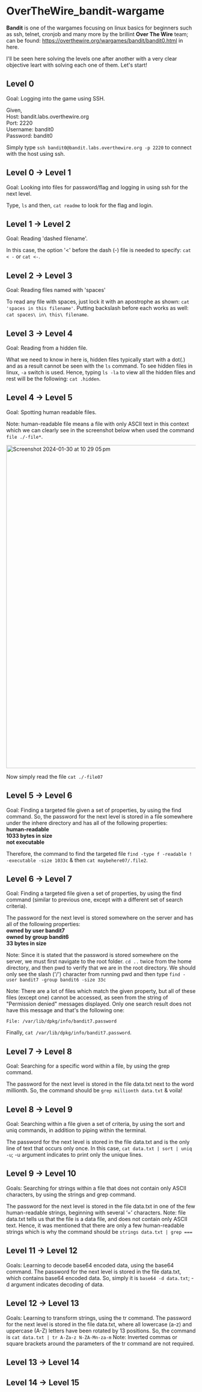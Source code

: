 # OverTheWire_bandit-wargame
**Bandit** is one of the wargames focusing on linux basics for beginners such as ssh, telnet, cronjob and many more by the brillint **Over The Wire** team; can be found: https://overthewire.org/wargames/bandit/bandit0.html in here.<br>

I'll be seen here solving the levels one after another with a very clear objective leart with solving each one of them. Let's start!<br>

## Level 0
Goal: Logging into the game using SSH.

Given,<br>
Host: bandit.labs.overthewire.org<br>
Port: 2220<br>
Username: bandit0<br>
Password: bandit0<br>

Simply type `ssh bandit0@bandit.labs.overthewire.org -p 2220` to connect with the host using ssh.

## Level 0 → Level 1
Goal: Looking into files for password/flag and logging in using ssh for the next level.

Type, `ls` and then, `cat readme` to look for the flag and login.

## Level 1 → Level 2
Goal: Reading 'dashed filename'.

In this case, the option '<' before the dash (-) file is needed to specify: `cat < -` or `cat <-`.

## Level 2 → Level 3
Goal: Reading files named with 'spaces'

To read any file with spaces, just lock it with an apostrophe as shown: `cat 'spaces in this filename'`. Putting backslash before each works as well: `cat spaces\ in\ this\ filename`.

## Level 3 → Level 4
Goal: Reading from a hidden file.

What we need to know in here is, hidden files typically start with a dot(.) and as a result cannot be seen with the `ls` command. To see hidden files in linux, `-a` switch is used. Hence, typing `ls -la` to view all the hidden files and rest will be the following: `cat .hidden`.

## Level 4 → Level 5
Goal: Spotting human readable files.

Note: human-readable file means a file with only ASCII text in this context which we can clearly see in the screenshot below when used the command `file ./-file*`.

<img width="859" alt="Screenshot 2024-01-30 at 10 29 05 pm" src="https://github.com/sumaiyakona/bandit-wargame/assets/31168741/ef7df512-589e-47df-b371-c9eca0e0bbaa">

Now simply read the file `cat ./-file07`

## Level 5 → Level 6
Goal: Finding a targeted file given a set of properties, by using the find command. So, the password for the next level is stored in a file somewhere under the inhere directory and has all of the following properties:<br>
**human-readable<br>
1033 bytes in size<br>
not executable<br>**

Therefore, the command to find the targeted file `find -type f -readable ! -executable -size 1033c` & then `cat maybehere07/.file2`.

## Level 6 → Level 7

Goal: Finding a targeted file given a set of properties, by using the find command (similar to previous one, except with a different set of search criteria).

The password for the next level is stored somewhere on the server and has all of the following properties:<br>
**owned by user bandit7<br>
owned by group bandit6<br>
33 bytes in size<br>**

Note: Since it is stated that the password is stored somewhere on the server, we must first navigate to the root folder. `cd ..` twice from the home directory, and then pwd to verify that we are in the root directory. We should only see the slash ('/') character from running pwd and then type `find -user bandit7 -group bandit6 -size 33c`
    
Note: There are a lot of files which match the given property, but all of these files (except one) cannot be accessed, as seen from the string of "Permission denied" messages displayed. Only one search result does not have this message and that's the following one:<br>
    
    File: /var/lib/dpkg/info/bandit7.password

Finally, `cat /var/lib/dpkg/info/bandit7.password`.

## Level 7 → Level 8

Goal: Searching for a specific word within a file, by using the grep command.

The password for the next level is stored in the file data.txt next to the word millionth.
So, the command should be `grep millionth data.txt` & voila!
    
## Level 8 → Level 9

Goal: Searching within a file given a set of criteria, by using the sort and uniq commands, in addition to piping within the terminal.

The password for the next level is stored in the file data.txt and is the only line of text that occurs only once.
In this case, `cat data.txt | sort | uniq -u`; -u argument indicates to print only the unique lines.
    
## Level 9 → Level 10

Goals: Searching for strings within a file that does not contain only ASCII characters, by using the strings and grep command.

The password for the next level is stored in the file data.txt in one of the few human-readable strings, beginning with several ‘=’ characters.
Note: file data.txt tells us that the file is a data file, and does not contain only ASCII text. Hence, it was mentioned that there are only a few human-readable strings which is why the command should be `strings data.txt | grep ===`
    
## Level 11 → Level 12

Goals: Learning to decode base64 encoded data, using the base64 command.
The password for the next level is stored in the file data.txt, which contains base64 encoded data.
So, simply it is `base64 -d data.txt`; -d argument indicates decoding of data.
    
## Level 12 → Level 13

Goals: Learning to transform strings, using the tr command.
The password for the next level is stored in the file data.txt, where all lowercase (a-z) and uppercase (A-Z) letters have been rotated by 13 positions. So, the command is `cat data.txt | tr A-Za-z N-ZA-Mn-za-m`
Note: Inverted commas or square brackets around the parameters of the tr command are not required.
    
## Level 13 → Level 14
## Level 14 → Level 15

